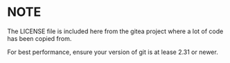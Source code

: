 # NOTE
The LICENSE file is included here from the gitea project where a lot of code has been copied from.

For best performance, ensure your version of git is at lease 2.31 or newer.
